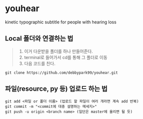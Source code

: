 # youhear
kinetic typographic subtitle for people with hearing loss

## Local 폴더와 연결하는 법
> 1. 이거 다운받을 폴더를 하나 만들어준다.
> 2. terminal로 들어가서 cd를 통해 그 폴더로 이동
> 3. 다음 코드를 친다.

    git clone https://github.com/debbypark99/youhear.git
    
## 파일(resource, py 등) 업로드 하는 법

    git add <파일 or 폴더 이름> (업로드 할 파일이 여러 개라면 계속 add 반복)
    git commit -m "<commit에 대충 설명하는 메세지>"
    git push -u origin <branch name> (일단은 master에 올리면 될 듯)
    
    
